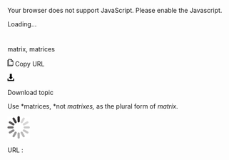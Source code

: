 Your browser does not support JavaScript. Please enable the Javascript.

Loading...

# 

matrix, matrices

![Copy URL](matrix-matrices_files/Copy.png)
Copy URL

![Download](matrix-matrices_files/Download.png)

Download topic

Use *matrices, *not *matrixes,* as the plural form of *matrix*.

![In progress](matrix-matrices_files/activity-large.gif)

URL :
